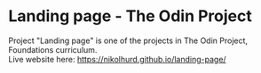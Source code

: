 # Landing page - The Odin Project

Project "Landing page" is one of the projects in The Odin Project, Foundations curriculum.<br>
Live website here: https://nikolhurd.github.io/landing-page/
